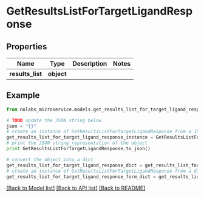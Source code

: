 # GetResultsListForTargetLigandResponse


## Properties

Name | Type | Description | Notes
------------ | ------------- | ------------- | -------------
**results_list** | **object** |  | 

## Example

```python
from nolabs_microservice.models.get_results_list_for_target_ligand_response import GetResultsListForTargetLigandResponse

# TODO update the JSON string below
json = "{}"
# create an instance of GetResultsListForTargetLigandResponse from a JSON string
get_results_list_for_target_ligand_response_instance = GetResultsListForTargetLigandResponse.from_json(json)
# print the JSON string representation of the object
print GetResultsListForTargetLigandResponse.to_json()

# convert the object into a dict
get_results_list_for_target_ligand_response_dict = get_results_list_for_target_ligand_response_instance.to_dict()
# create an instance of GetResultsListForTargetLigandResponse from a dict
get_results_list_for_target_ligand_response_form_dict = get_results_list_for_target_ligand_response.from_dict(get_results_list_for_target_ligand_response_dict)
```
[[Back to Model list]](../README.md#documentation-for-models) [[Back to API list]](../README.md#documentation-for-api-endpoints) [[Back to README]](../README.md)


